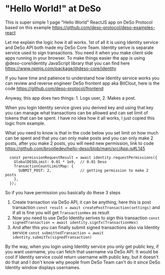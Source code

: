 # "Hello World!" at DeSo

This is super simple 1 page "Hello World" ReactJS app on DeSo Protocol based on this example https://github.com/deso-protocol/deso-examples-react

Let me explain the logic how it all works. 1st of all it is using Identity service and DeSo API both made my DeSo Core Team. Identity serive is separate service used to sign transactions. You need it when you make client side apps running in your browser. To make things easier the app is using @deso-core/identity JavaScript library that you can find here https://www.npmjs.com/package/@deso-core/identity 

If you have time and patience to understand how Identity service works you can review and reverse engineer DeSo frontent app aka BitClout, here is the code https://github.com/deso-protocol/frontend

Anyway, this app does two things: 1. Logs user, 2. Makes a post.

When you login Identity service gives you derived key and using that key you can manage what transactions can be allowed and can set limit of tokens that can be spent. I have no idea how it all works, I just copied this logic from example.

What you need to know is that in the code below you set limit on how much can be spent and that you can only make posts and you can only make 2 posts, after you make 2 posts, you will need new permission, link to code https://github.com/brootledev/hello-deso/blob/main/src/App.js#L145

      const permissionRequestResult = await identity.requestPermissions({
        GlobalDESOLimit: 0.01 * 1e9,  // 0.01 Deso
        TransactionCountLimitMap: {
          SUBMIT_POST: 2,             // getting permission to make 2 posts
        },
      });

So if you have permission you basically do these 3 steps

1. Create transaction via DeSo API, it can be anything, here this is post transaction `const result = await createPostTransaction(settings)` and if all is fine you will get `TransactionHex` as result
2. Now you need to use DeSo Identity serives to sign this transaction `const signedTransaction = await identity.signTx(TransactionHex)`
3. And after this you can finally submit signed transactions also via Identity service `const submittedTransaction = await identity.submitTx(signedTransaction)`

By the way, when you login using Identity service you only get public key, if you want username, you can fetch that username via DeSo API. It would be cool if Identity service could return username with public key, but it doesn't do that and I don't know why people from DeSo Team can't do it since DeSo Identity window displays usernames.
